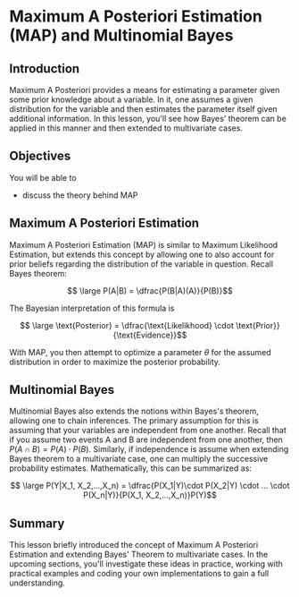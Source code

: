 
# Maximum A Posteriori Estimation (MAP) and Multinomial Bayes

## Introduction

Maximum A Posteriori provides a means for estimating a parameter given some prior knowledge about a variable. In it, one assumes a given distribution for the variable and then estimates the parameter itself given additional information. In this lesson, you'll see how Bayes' theorem can be applied in this manner and then extended to multivariate cases.

## Objectives
You will be able to

* discuss the theory behind MAP

## Maximum A Posteriori Estimation

Maximum A Posteriori Estimation (MAP) is similar to Maximum Likelihood Estimation, but extends this concept by allowing one to also account for prior beliefs regarding the distribution of the variable in question. Recall Bayes theorem:  

$$ \large P(A|B) = \dfrac{P(B|A)(A)}{P(B)}$$

The Bayesian interpretation of this formula is

$$ \large \text{Posterior} = \dfrac{\text{Likelikhood} \cdot \text{Prior}}{\text{Evidence}}$$

With MAP, you then attempt to optimize a parameter $\theta$ for the assumed distribution in order to maximize the posterior probability. 

## Multinomial Bayes

Multinomial Bayes also extends the notions within Bayes's theorem, allowing one to chain inferences. The primary assumption for this is assuming that your variables are independent from one another. Recall that if you assume two events A and B are independent from one another, then $P(A \cap B) = P(A)\cdot P(B)$. Similarly, if independence is assume when extending Bayes theorem to a multivariate case, one can multiply the successive probability estimates. Mathematically, this can be summarized as:  

$$ \large P(Y|X_1, X_2,...,X_n) = \dfrac{P(X_1|Y)\cdot P(X_2|Y) \cdot ... \cdot P(X_n|Y)}{P(X_1, X_2,...,X_n)}P(Y)$$

## Summary

This lesson briefly introduced the concept of Maximum A Posteriori Estimation and extending Bayes' Theorem to multivariate cases. In the upcoming sections, you'll investigate these ideas in practice, working with practical examples and coding your own implementations to gain a full understanding.
